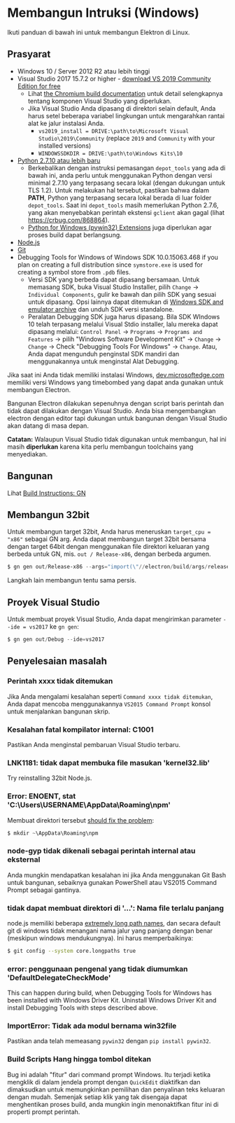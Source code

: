 # Membangun Intruksi (Windows)

Ikuti panduan di bawah ini untuk membangun Elektron di Linux.

## Prasyarat

* Windows 10 / Server 2012 R2 atau lebih tinggi
* Visual Studio 2017 15.7.2 or higher - [download VS 2019 Community Edition for free](https://www.visualstudio.com/vs/)
  * Lihat [the Chromium build documentation](https://chromium.googlesource.com/chromium/src/+/master/docs/windows_build_instructions.md#visual-studio) untuk detail selengkapnya tentang komponen Visual Studio yang diperlukan.
  * Jika Visual Studio Anda dipasang di direktori selain default, Anda harus setel beberapa variabel lingkungan untuk mengarahkan rantai alat ke jalur instalasi Anda.
    * `vs2019_install = DRIVE:\path\to\Microsoft Visual Studio\2019\Community` (replace `2019` and `Community` with your installed versions)
    * `WINDOWSSDKDIR = DRIVE:\path\to\Windows Kits\10`
* [Python 2.7.10 atau lebih baru](http://www.python.org/download/releases/2.7/)
  * Berkebalikan dengan instruksi pemasangan `depot_tools` yang ada di bawah ini, anda perlu untuk menggunakan Python dengan versi minimal 2.7.10 yang terpasang secara lokal (dengan dukungan untuk TLS 1.2). Untuk melakukan hal tersebut, pastikan bahwa dalam **PATH**, Python yang terpasang secara lokal berada di luar folder `depot_tools`. Saat ini `depot_tools` masih memerlukan Python 2.7.6, yang akan menyebabkan perintah ekstensi `gclient` akan gagal (lihat https://crbug.com/868864).
  * [Python for Windows (pywin32) Extensions](https://pypi.org/project/pywin32/#files) juga diperlukan agar proses build dapat berlangsung.
* [Node.js](https://nodejs.org/download/)
* [Git](http://git-scm.com)
* Debugging Tools for Windows of Windows SDK 10.0.15063.468 if you plan on creating a full distribution since `symstore.exe` is used for creating a symbol store from `.pdb` files.
  * Versi SDK yang berbeda dapat dipasang bersamaan. Untuk memasang SDK, buka Visual Studio Installer, pilih `Change` → `Individual Components`, gulir ke bawah dan pilih SDK yang sesuai untuk dipasang. Opsi lainnya dapat ditemukan di [Windows SDK and emulator archive](https://developer.microsoft.com/en-us/windows/downloads/sdk-archive) dan unduh SDK versi standalone.
  * Peralatan Debugging SDK juga harus dipasang. Bila SDK WIndows 10 telah terpasang melalui Visual Stdio installer, lalu mereka dapat dipasang melalui: `Control Panel` → `Programs` → `Programs and Features` → pilih "Windows Software Development Kit" → `Change` → `Change` → Check "Debugging Tools For Windows" → `Change`. Atau, Anda dapat mengunduh penginstal SDK mandiri dan menggunakannya untuk menginstal Alat Debugging.

Jika saat ini Anda tidak memiliki instalasi Windows, [dev.microsoftedge.com](https://developer.microsoft.com/en-us/microsoft-edge/tools/vms/) memiliki versi Windows yang timebombed yang dapat anda gunakan untuk membangun Electron.

Bangunan Electron dilakukan sepenuhnya dengan script baris perintah dan tidak dapat dilakukan dengan Visual Studio. Anda bisa mengembangkan electron dengan editor tapi dukungan untuk bangunan dengan Visual Studio akan datang di masa depan.

**Catatan:** Walaupun Visual Studio tidak digunakan untuk membangun, hal ini masih **diperlukan** karena kita perlu membangun toolchains yang menyediakan.

## Bangunan

Lihat [Build Instructions: GN](build-instructions-gn.md)

## Membangun 32bit

Untuk membangun target 32bit, Anda harus meneruskan ` target_cpu = "x86" ` sebagai GN arg. Anda dapat membangun target 32bit bersama dengan target 64bit dengan menggunakan file direktori keluaran yang berbeda untuk GN, mis. ` out / Release-x86 `, dengan berbeda argumen.

```powershell
$ gn gen out/Release-x86 --args="import(\"//electron/build/args/release.gn\") target_cpu=\"x86\""
```

Langkah lain membangun tentu sama persis.

## Proyek Visual Studio

Untuk membuat proyek Visual Studio, Anda dapat mengirimkan parameter ` --ide = vs2017 ` ke ` gn gen `:

```powershell
$ gn gen out/Debug --ide=vs2017
```

## Penyelesaian masalah

### Perintah xxxx tidak ditemukan

Jika Anda mengalami kesalahan seperti `Command xxxx tidak ditemukan`, Anda dapat mencoba menggunakannya `VS2015 Command Prompt` konsol untuk menjalankan bangunan skrip.

### Kesalahan fatal kompilator internal: C1001

Pastikan Anda menginstal pembaruan Visual Studio terbaru.

### LNK1181: tidak dapat membuka file masukan 'kernel32.lib'

Try reinstalling 32bit Node.js.

### Error: ENOENT, stat 'C:\Users\USERNAME\AppData\Roaming\npm'

Membuat direktori tersebut [ should fix the problem](https://stackoverflow.com/a/25095327/102704):

```powershell
$ mkdir ~\AppData\Roaming\npm
```

### node-gyp tidak dikenali sebagai perintah internal atau eksternal

Anda mungkin mendapatkan kesalahan ini jika Anda menggunakan Git Bash untuk bangunan, sebaiknya gunakan PowerShell atau VS2015 Command Prompt sebagai gantinya.

### tidak dapat membuat direktori di '...': Nama file terlalu panjang

node.js memiliki beberapa [extremely long path names](https://github.com/electron/node/tree/electron/deps/npm/node_modules/libnpx/node_modules/yargs/node_modules/read-pkg-up/node_modules/read-pkg/node_modules/load-json-file/node_modules/parse-json/node_modules/error-ex/node_modules/is-arrayish), dan secara default git di windows tidak menangani nama jalur yang panjang dengan benar (meskipun windows mendukungnya). Ini harus memperbaikinya:

```sh
$ git config --system core.longpaths true
```

### error: penggunaan pengenal yang tidak diumumkan 'DefaultDelegateCheckMode'

This can happen during build, when Debugging Tools for Windows has been installed with Windows Driver Kit. Uninstall Windows Driver Kit and install Debugging Tools with steps described above.

### ImportError: Tidak ada modul bernama win32file

Pastikan anda telah memeasang `pywin32` dengan `pip install pywin32`.

### Build Scripts Hang hingga tombol ditekan

Bug ini adalah "fitur" dari command prompt Windows. Itu terjadi ketika mengklik di dalam jendela prompt dengan ` QuickEdit ` diaktifkan dan dimaksudkan untuk memungkinkan pemilihan dan penyalinan teks keluaran dengan mudah. Semenjak setiap klik yang tak disengaja dapat menghentikan proses build, anda mungkin ingin menonaktifkan fitur ini di properti prompt perintah.
